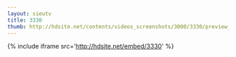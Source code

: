 ```yaml
---
layout: sieutv
title: 3330
thumb: http://hdsite.net/contents/videos_screenshots/3000/3330/preview_360p.mp4.jpg
---
```

{% include iframe src='http://hdsite.net/embed/3330' %}
 
